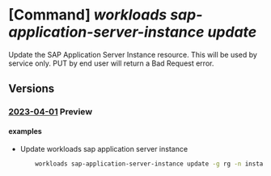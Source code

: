 # [Command] _workloads sap-application-server-instance update_

Update the SAP Application Server Instance resource. This will be used by service only. PUT by end user will return a Bad Request error.

## Versions

### [2023-04-01](/Resources/mgmt-plane/L3N1YnNjcmlwdGlvbnMve30vcmVzb3VyY2Vncm91cHMve30vcHJvdmlkZXJzL21pY3Jvc29mdC53b3JrbG9hZHMvc2FwdmlydHVhbGluc3RhbmNlcy97fS9hcHBsaWNhdGlvbmluc3RhbmNlcy97fQ==/2023-04-01.xml) **Preview**

<!-- mgmt-plane /subscriptions/{}/resourcegroups/{}/providers/microsoft.workloads/sapvirtualinstances/{}/applicationinstances/{} 2023-04-01 -->

#### examples

- Update workloads sap application server instance
    ```bash
        workloads sap-application-server-instance update -g rg -n instance-name --vis-name name --tags "{tag:tag}"
    ```
